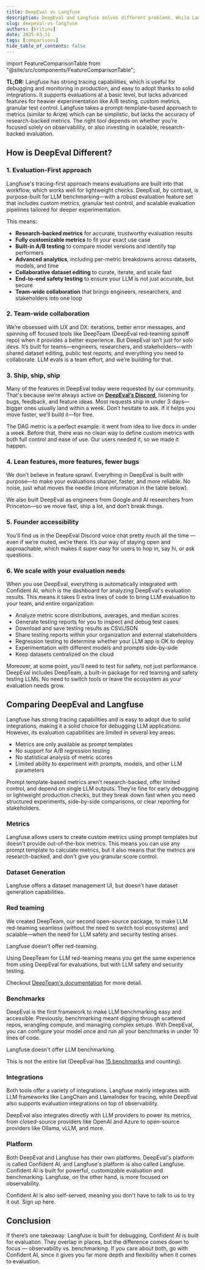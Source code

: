 ```yaml
---
title: DeepEval vs Langfuse
description: DeepEval and Langfuse solves different problems. While Langfuse is an entire platform for LLM observability, DeepEval focuses on modularized evaluation like Pytest.
slug: deepeval-vs-langfuse
authors: [kritinv]
date: 2025-03-31
tags: [comparisons]
hide_table_of_contents: false
---
```


import FeatureComparisonTable from "@site/src/components/FeatureComparisonTable";

**TL;DR:** Langfuse has strong tracing capabilities, which is useful for debugging and monitoring in production, and easy to adopt thanks to solid integrations. It supports evaluations at a basic level, but lacks advanced features for heavier experimentation like A/B testing, custom metrics, granular test control. Langfuse takes a prompt-template-based approach to metrics (similar to Arize) which can be simplistic, but lacks the accuracy of research-backed metrics. The right tool depends on whether you’re focused solely on observability, or also investing in scalable, research-backed evaluation.

## How is DeepEval Different?

### 1. Evaluation-First approach

Langfuse's tracing-first approach means evaluations are built into that workflow, which works well for lightweight checks. DeepEval, by contrast, is purpose-built for LLM benchmarking—with a robust evaluation feature set that includes custom metrics, granular test control, and scalable evaluation pipelines tailored for deeper experimentation.

This means:

- **Research-backed metrics** for accurate, trustworthy evaluation results
- **Fully customizable metrics** to fit your exact use case
- **Built-in A/B testing** to compare model versions and identify top performers
- **Advanced analytics**, including per-metric breakdowns across datasets, models, and time
- **Collaborative dataset editing** to curate, iterate, and scale fast
- **End-to-end safety testing** to ensure your LLM is not just accurate, but secure
- **Team-wide collaboration** that brings engineers, researchers, and stakeholders into one loop

### 2. Team-wide collaboration

We’re obsessed with UX and DX: iterations, better error messages, and spinning off focused tools like DeepTeam (DeepEval red-teaming spinoff repo) when it provides a better experience. But DeepEval isn’t just for solo devs. It’s built for teams—engineers, researchers, and stakeholders—with shared dataset editing, public test reports, and everything you need to collaborate. LLM evals is a team effort, and we’re building for that.

### 3. Ship, ship, ship

Many of the features in DeepEval today were requested by our community. That's because we’re always active on [**DeepEval’s Discord**](https://discord.gg/a3K9c8GRGt), listening for bugs, feedback, and feature ideas. Most requests ship in under 3 days—bigger ones usually land within a week. Don’t hesitate to ask. If it helps you move faster, we’ll build it—for free.

The DAG metric is a perfect example: it went from idea to live docs in under a week. Before that, there was no clean way to define custom metrics with both full control and ease of use. Our users needed it, so we made it happen.

### 4. Lean features, more features, fewer bugs

We don’t believe in feature sprawl. Everything in DeepEval is built with purpose—to make your evaluations sharper, faster, and more reliable. No noise, just what moves the needle (more information in the table below).

We also built DeepEval as engineers from Google and AI researchers from Princeton—so we move fast, ship a lot, and don’t break things.

### 5. Founder accessibility

You’ll find us in the DeepEval Discord voice chat pretty much all the time — even if we’re muted, we’re there. It’s our way of staying open and approachable, which makes it super easy for users to hop in, say hi, or ask questions.

### 6. We scale with your evaluation needs

When you use DeepEval, everything is automatically integrated with Confident AI, which is the dashboard for analyzing DeepEval's evaluation results. This means it takes 0 extra lines of code to bring LLM evaluation to your team, and entire organization:

- Analyze metric score distributions, averages, and median scores
- Generate testing reports for you to inspect and debug test cases
- Download and save testing results as CSV/JSON
- Share testing reports within your organization and external stakeholders
- Regression testing to determine whether your LLM app is OK to deploy
- Experimentation with different models and prompts side-by-side
- Keep datasets centralized on the cloud

Moreover, at some point, you’ll need to test for safety, not just performance. DeepEval includes DeepTeam, a built-in package for red teaming and safety testing LLMs. No need to switch tools or leave the ecosystem as your evaluation needs grow.

## Comparing DeepEval and Langfuse

Langfuse has strong tracing capabilities and is easy to adopt due to solid integrations, making it a solid choice for debugging LLM applications. However, its evaluation capabilities are limited in several key areas:

- Metrics are only available as prompt templates
- No support for A/B regression testing
- No statistical analysis of metric scores
- Limited ability to experiment with prompts, models, and other LLM parameters

Prompt template-based metrics aren’t research-backed, offer limited control, and depend on single LLM outputs. They’re fine for early debugging or lightweight production checks, but they break down fast when you need structured experiments, side-by-side comparisons, or clear reporting for stakeholders.

### Metrics

Langfuse allows users to create custom metrics using prompt templates but doesn't provide out-of-the-box metrics. This means you can use any prompt template to calculate metrics, but it also means that the metrics are research-backed, and don't give you granular score control.

<FeatureComparisonTable type="langfuse::metrics" competitor="Langfuse" />

### Dataset Generation

Langfuse offers a dataset management UI, but doesn't have dataset generation capabilities.

<FeatureComparisonTable type="langfuse::synthesizer" competitor="Langfuse" />

### Red teaming

We created DeepTeam, our second open-source package, to make LLM red-teaming seamless (without the need to switch tool ecosystems) and scalable—when the need for LLM safety and security testing arises.

Langfuse doesn't offer red-teaming.

<FeatureComparisonTable type="langfuse::redTeaming" competitor="Langfuse" />

Using DeepTeam for LLM red-teaming means you get the same experience from using DeepEval for evaluations, but with LLM safety and security testing.

Checkout [DeepTeam's documentation](https://www.trydeepteam.com/docs/getting-started) for more detail.

### Benchmarks

DeepEval is the first framework to make LLM benchmarking easy and accessible. Previously, benchmarking meant digging through scattered repos, wrangling compute, and managing complex setups. With DeepEval, you can configure your model once and run all your benchmarks in under 10 lines of code.

Langfuse doesn't offer LLM benchmarking.

<FeatureComparisonTable type="langfuse::benchmarks" competitor="Langfuse" />

This is not the entire list (DeepEval has [15 benchmarks](/docs/benchmarks-introduction) and counting).

### Integrations

Both tools offer a variety of integrations. Langfuse mainly integrates with LLM frameworks like LangChain and LlamaIndex for tracing, while DeepEval also supports evaluation integrations on top of observability.

<FeatureComparisonTable type="langfuse::integrations" competitor="Langfuse" />

DeepEval also integrates directly with LLM providers to power its metrics, from closed-source providers like OpenAI and Azure to open-source providers like Ollama, vLLM, and more.

### Platform

Both DeepEval and Langfuse has their own platforms. DeepEval's platform is called Confident AI, and Langfuse's platform is also called Langfuse. Confident AI is built for powerful, customizable evaluation and benchmarking. Langfuse, on the other hand, is more focused on observability.

<FeatureComparisonTable type="langfuse::platform" competitor="Langfuse" />

Confident AI is also self-served, meaning you don't have to talk to us to try it out. Sign up here.

## Conclusion

If there’s one takeaway: Langfuse is built for debugging, Confident AI is built for evaluation. They overlap in places, but the difference comes down to focus — observability vs. benchmarking. If you care about both, go with Confident AI, since it gives you far more depth and flexibility when it comes to evaluation.
